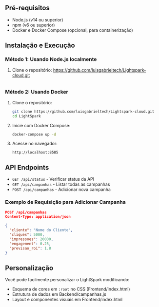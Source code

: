 
## Pré-requisitos

- Node.js (v14 ou superior)
- npm (v6 ou superior)
- Docker e Docker Compose (opcional, para containerização)

## Instalação e Execução

### Método 1: Usando Node.js localmente

1. Clone o repositório: https://github.com/luisgabrieltech/Lightspark-cloud.git
   ```

### Método 2: Usando Docker

1. Clone o repositório:
   ```bash
   git clone https://github.com/luisgabrieltech/Lightspark-cloud.git
   cd LightSpark
   ```

2. Inicie com Docker Compose:
   ```bash
   docker-compose up -d
   ```

3. Acesse no navegador:
   ```
   http://localhost:8585
   ```

## API Endpoints

- `GET /api/status` - Verificar status da API
- `GET /api/campanhas` - Listar todas as campanhas
- `POST /api/campanhas` - Adicionar nova campanha

### Exemplo de Requisição para Adicionar Campanha

```json
POST /api/campanhas
Content-Type: application/json

{
  "cliente": "Nome do Cliente",
  "cliques": 5000,
  "impressoes": 20000,
  "engagement": 0.25,
  "previsao_roi": 1.8
}
```

## Personalização

Você pode facilmente personalizar o LightSpark modificando:

- Esquema de cores em `:root` no CSS (Frontend/index.html)
- Estrutura de dados em Backend/campanhas.js
- Layout e componentes visuais em Frontend/index.html

